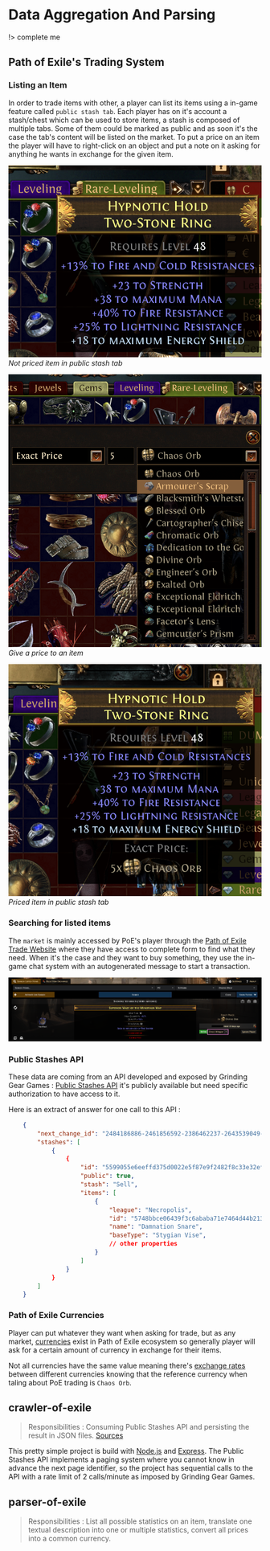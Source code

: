 Data Aggregation And Parsing
============================

!> complete me

Path of Exile's Trading System
------------------------------

### Listing an Item

In order to trade items with other, a player can list its items using a in-game feature called `public stash tab`. Each player has on it's account a stash/chest which can be used to store items, a stash is composed of multiple tabs. Some of them could be marked as public and as soon it's the case the tab's content will be listed on the market. To put a price on an item the player will have to right-click on an object and put a note on it asking for anything he wants in exchange for the given item.

![Not Priced Item](../assets/ingame/not-priced-item.png)
*Not priced item in public stash tab*

![Give Price To Item](../assets/ingame/give-price-to-item.png)
*Give a price to an item*

![Priced Item](../assets/ingame/priced-item.png)
*Priced item in public stash tab*

### Searching for listed items

The `market` is mainly accessed by PoE's player through the [Path of Exile Trade Website](https://www.pathofexile.com/trade) where they have access to complete form to find what they need. When it's the case and they want to buy something, they use the in-game chat system with an autogenerated message to start a transaction.

![Search and Whisper](../assets/tradewebsite/search-and-whisper.png)

### Public Stashes API

These data are coming from an API developed and exposed by Grinding Gear Games : [Public Stashes API](https://www.pathofexile.com/developer/docs/reference#publicstashes) it's publicly available but need specific authorization to have access to it. 

Here is an extract of answer for one call to this API :

```json
    {
        "next_change_id": "2484186886-2461856592-2386462237-2643539049-2572525706",
        "stashes": [
            {
                {
                    "id": "5599055e6eeffd375d0022e5f87e9f2482f8c33e32efd615ea26e3bb33c15911",
                    "public": true,
                    "stash": "Sell",
                    "items": [
                        {
                            "league": "Necropolis",
                            "id": "5748bbce06439f3c6ababa71e7464d44b2131999df474b2bbfbae57f6fcfb37d",
                            "name": "Damnation Snare",
                            "baseType": "Stygian Vise",
                            // other properties
                        }
                    ]
                }
            }
        ]
    }
```

### Path of Exile Currencies

Player can put whatever they want when asking for trade, but as any market, [currencies](https://www.poewiki.net/wiki/Currency) exist in Path of Exile ecosystem so generally player will ask for a certain amount of currency in exchange for their items.

Not all currencies have the same value meaning there's [exchange rates](https://poe.ninja/economy/settlers/currency) between different currencies knowing that the reference currency when taling about PoE trading is `Chaos Orb`.

crawler-of-exile
----------------

> Responsibilities : Consuming Public Stashes API and persisting the result in JSON files.
> [Sources](https://github.com/PricerOfExile/crawler-of-exile)

This pretty simple project is build with [Node.js](https://nodejs.org/en) and [Express](http://expressjs.com/). The Public Stashes API implements a paging system where you cannot know in advance the next page identifier, so the project has sequential calls to the API with a rate limit of 2 calls/minute as imposed by Grinding Gear Games.

parser-of-exile
----------------

> Responsibilities : List all possible statistics on an item, translate one textual description into one or multiple statistics, convert all prices into a common currency. 
